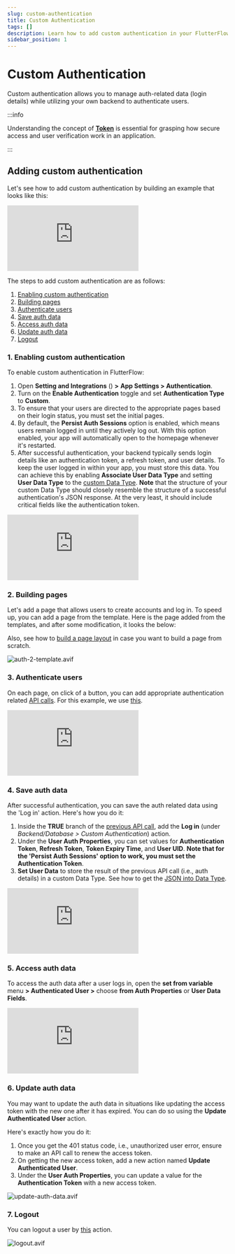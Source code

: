 ```yaml
---
slug: custom-authentication
title: Custom Authentication
tags: []
description: Learn how to add custom authentication in your FlutterFlow app.
sidebar_position: 1
---
```


# Custom Authentication

Custom authentication allows you to manage auth-related data (login details) while utilizing your own backend to authenticate users.

:::info

Understanding the concept of [**Token**](token.md) is essential for grasping how secure access and user verification work in an application.

:::

## Adding custom authentication

Let's see how to add custom authentication by building an example that looks like this:

<div style={{
    position: 'relative',
    paddingBottom: 'calc(56.67989417989418% + 41px)', // Keeps the aspect ratio and additional padding
    height: 0,
    width: '100%'}}>
    <iframe 
        src="https://www.loom.com/embed/8252c2d3d18a4da7a660ae29695d1b5f?sid=281d547c-6f07-4bbe-96df-fd267926f2b6"
        title=""
        style={{
            position: 'absolute',
            top: 0,
            left: 0,
            width: '100%',
            height: '100%',
            colorScheme: 'light'
        }}
        frameborder="0"
        loading="lazy"
        webkitAllowFullScreen
        mozAllowFullScreen
        allowFullScreen
        allow="clipboard-write">
    </iframe>
</div>
<p></p>

The steps to add custom authentication are as follows:

1. [Enabling custom authentication](#1-enabling-custom-authentication)
2. [Building pages](#2-building-pages)
3. [Authenticate users](#3-authenticate-users)
4. [Save auth data](#4-save-auth-data)
5. [Access auth data](#5-access-auth-data)
6. [Update auth data](#6-update-auth-data)
7. [Logout](#7-logout)

### 1. Enabling custom authentication

To enable custom authentication in FlutterFlow:

1. Open **Setting and Integrations** () **>** **App Settings > Authentication**.    
2. Turn on the **Enable Authentication** toggle and set **Authentication Type** to **Custom**.
3. To ensure that your users are directed to the appropriate pages based on their login status, you must set the initial pages.
4. By default, the **Persist Auth Sessions** option is enabled, which means users remain logged in until they actively log out. With this option enabled, your app will automatically open to the homepage whenever it's restarted.
5. After successful authentication, your backend typically sends login details like an authentication token, a refresh token, and user details. To keep the user logged in within your app, you must store this data. You can achieve this by enabling **Associate User Data Type** and setting **User Data Type** to the [custom Data Type](../../../../resources/data-representation/custom-data-types). **Note** that the structure of your custom Data Type should closely resemble the structure of a successful authentication's JSON response. At the very least, it should include critical fields like the authentication token.

<div style={{
    position: 'relative',
    paddingBottom: 'calc(56.67989417989418% + 41px)', // Keeps the aspect ratio and additional padding
    height: 0,
    width: '100%'}}>
    <iframe 
        src="https://www.loom.com/embed/ffcacb70ae6741728a15c17790b95435?sid=bdd85bca-61a3-434d-aa50-c6428b9f3bd6"
        title=""
        style={{
            position: 'absolute',
            top: 0,
            left: 0,
            width: '100%',
            height: '100%',
            colorScheme: 'light'
        }}
        frameborder="0"
        loading="lazy"
        webkitAllowFullScreen
        mozAllowFullScreen
        allowFullScreen
        allow="clipboard-write">
    </iframe>
</div>
<p></p>

### 2. Building pages

Let's add a page that allows users to create accounts and log in. To speed up, you can add a page from the template. Here is the page added from the templates, and after some modification, it looks the below:

Also, see how to [build a page layout](#) in case you want to build a page from scratch.

![auth-2-template.avif](../../imgs/auth-2-template.avif)

### 3. Authenticate users

On each page, on click of a button, you can add appropriate authentication related [API calls](#). For this example, we use [this](https://dummyjson.com/docs/auth).

<div style={{
    position: 'relative',
    paddingBottom: 'calc(56.67989417989418% + 41px)', // Keeps the aspect ratio and additional padding
    height: 0,
    width: '100%'}}>
    <iframe 
        src="https://www.loom.com/embed/e4cfee83343f4e2a9e39d4f4227d6f92?sid=f6068d52-1293-47cc-b263-c29dec5ec844"
        title=""
        style={{
            position: 'absolute',
            top: 0,
            left: 0,
            width: '100%',
            height: '100%',
            colorScheme: 'light'
        }}
        frameborder="0"
        loading="lazy"
        webkitAllowFullScreen
        mozAllowFullScreen
        allowFullScreen
        allow="clipboard-write">
    </iframe>
</div>
<p></p>

### 4. Save auth data

After successful authentication, you can save the auth related data using the 'Log in' action. Here's how you do it:

1. Inside the **TRUE** branch of the [previous API call](#3-authenticate-users), add the **Log in** (under *Backend/Database > Custom Authentication*) action.
2. Under the **User Auth Properties**, you can set values for **Authentication Token**, **Refresh Token**, **Token Expiry Time**, and **User UID**. **Note that for the 'Persist Auth Sessions' option to work, you must set the Authentication Token**.
3. **Set User Data** to store the result of the previous API call (i.e., auth details) in a custom Data Type. See how to get the [JSON into Data Type](#).

<div style={{
    position: 'relative',
    paddingBottom: 'calc(56.67989417989418% + 41px)', // Keeps the aspect ratio and additional padding
    height: 0,
    width: '100%'}}>
    <iframe 
        src="https://www.loom.com/embed/88bffb563e8c47b7a5d103a5f513f8ce?sid=358b4a16-1482-48a9-9046-7cf106040f79"
        title=""
        style={{
            position: 'absolute',
            top: 0,
            left: 0,
            width: '100%',
            height: '100%',
            colorScheme: 'light'
        }}
        frameborder="0"
        loading="lazy"
        webkitAllowFullScreen
        mozAllowFullScreen
        allowFullScreen
        allow="clipboard-write">
    </iframe>
</div>
<p></p>

### 5. Access auth data

To access the auth data after a user logs in, open the **set from variable** menu **> Authenticated User >** choose **from Auth Properties** or **User Data Fields**.

<div style={{
    position: 'relative',
    paddingBottom: 'calc(56.67989417989418% + 41px)', // Keeps the aspect ratio and additional padding
    height: 0,
    width: '100%'}}>
    <iframe 
        src="https://www.loom.com/embed/165e3f5cdd46441b8bdadd4d46ac0a13?sid=28a57da0-49a9-4adb-9f65-e0af6f57f447"
        title=""
        style={{
            position: 'absolute',
            top: 0,
            left: 0,
            width: '100%',
            height: '100%',
            colorScheme: 'light'
        }}
        frameborder="0"
        loading="lazy"
        webkitAllowFullScreen
        mozAllowFullScreen
        allowFullScreen
        allow="clipboard-write">
    </iframe>
</div>
<p></p>

### 6. Update auth data

You may want to update the auth data in situations like updating the access token with the new one after it has expired. You can do so using the **Update Authenticated User** action.

Here's exactly how you do it:

1. Once you get the 401 status code, i.e., unauthorized user error, ensure to make an API call to renew the access token.
2. On getting the new access token, add a new action named **Update Authenticated User**.
3. Under the **User Auth Properties**, you can update a value for the **Authentication Token** with a new access token.

![update-auth-data.avif](../../imgs/update-auth-data.avif)

### 7. Logout

You can logout a user by [this](../../logout-action.md) action.

![logout.avif](../../imgs/logout.avif)
